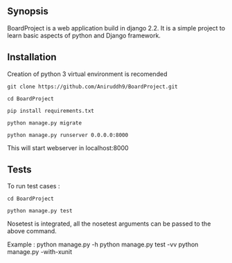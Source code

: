 ## Synopsis

BoardProject is a web application build in django 2.2. It is a simple project to learn basic aspects of python and Django framework.


## Installation

Creation of python 3 virtual environment is recomended

	git clone https://github.com/Aniruddh9/BoardProject.git
	
	cd BoardProject
	
	pip install requirements.txt
	
	python manage.py migrate
	
	python manage.py runserver 0.0.0.0:8000
	
This will start webserver in localhost:8000
	

## Tests

To run test cases :
	
	cd BoardProject
	
	python manage.py test
	
Nosetest is integrated, all the nosetest arguments can be passed to the above command.

Example : 
		python manage.py -h
		python manage.py test -vv 
		python manage.py -with-xunit

